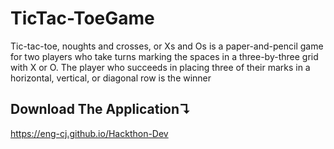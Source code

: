 # TicTac-ToeGame
Tic-tac-toe, 
noughts and crosses, or Xs and Os is a paper-and-pencil game for two players who take turns marking the spaces in a three-by-three grid with X or O. The player who succeeds in placing three of their marks in a horizontal, vertical, or diagonal row is the winner

## Download The Application↴
https://eng-cj.github.io/Hackthon-Dev
